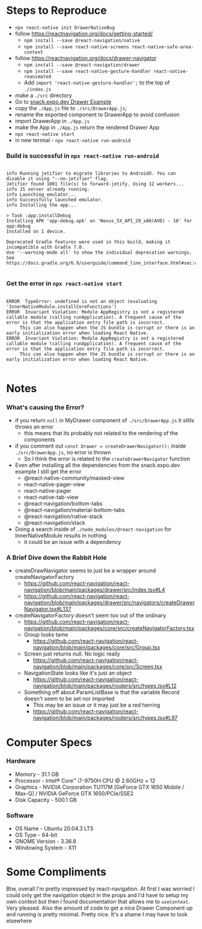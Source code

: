 # Steps to Reproduce

- `npx react-native init DrawerNativeBug`
- follow https://reactnavigation.org/docs/getting-started/
  - `npm install --save @react-navigation/native`
  - `npm install --save react-native-screens react-native-safe-area-context`
- follow https://reactnavigation.org/docs/drawer-navigator
  - `npm install --save @react-navigation/drawer`
  - `npm install --save react-native-gesture-handler react-native-reanimated`
  - Add `import 'react-native-gesture-handler';` to the top of `./index.js`
- make a `./src` directory
- Go to [snack.expo.dev Drawer Example](https://snack.expo.io/?platform=android&name=Getting%20started%20%7C%20React%20Navigation&dependencies=%40expo%2Fvector-icons%40*%2C%40react-native-community%2Fmasked-view%40*%2Creact-native-gesture-handler%40*%2Creact-native-pager-view%40*%2Creact-native-paper%40%5E4.7.2%2Creact-native-reanimated%40*%2Creact-native-safe-area-context%40*%2Creact-native-screens%40*%2Creact-native-tab-view%40%5E3.0.0%2C%40react-navigation%2Fbottom-tabs%406.0.4%2C%40react-navigation%2Fdrawer%406.1.3%2C%40react-navigation%2Felements%401.0.4%2C%40react-navigation%2Fmaterial-bottom-tabs%406.0.4%2C%40react-navigation%2Fmaterial-top-tabs%406.0.2%2C%40react-navigation%2Fnative-stack%406.0.5%2C%40react-navigation%2Fnative%406.0.2%2C%40react-navigation%2Fstack%406.0.6&hideQueryParams=true&sourceUrl=https%3A%2F%2Freactnavigation.org%2Fexamples%2F6.x%2Fsimple-drawer.js)
- copy the `./App,js` file to `./src/DrawerApp.js`;
- rename the exported component to DrawerApp to avoid confusion
- import DrawerApp in `./App.js`
- make the App in `./App.js` return the rendered Drawer App
- `npx react-native start`
- in new termial - `npx react-native run-android`


### Build is successful in `npx react-native run-android`

```

info Running jetifier to migrate libraries to AndroidX. You can disable it using "--no-jetifier" flag.
Jetifier found 1001 file(s) to forward-jetify. Using 12 workers...
info JS server already running.
info Launching emulator...
info Successfully launched emulator.
info Installing the app...

> Task :app:installDebug
Installing APK 'app-debug.apk' on 'Nexus_5X_API_29_x86(AVD) - 10' for app:debug
Installed on 1 device.

Deprecated Gradle features were used in this build, making it incompatible with Gradle 7.0.
Use '--warning-mode all' to show the individual deprecation warnings.
See https://docs.gradle.org/6.9/userguide/command_line_interface.html#sec:command_line_warnings


```


### Get the error in `npx react-native start`

```

ERROR  TypeError: undefined is not an object (evaluating 'InnerNativeModule.installCoreFunctions')
ERROR  Invariant Violation: Module AppRegistry is not a registered callable module (calling runApplication). A frequent cause of the error is that the application entry file path is incorrect.
     This can also happen when the JS bundle is corrupt or there is an early initialization error when loading React Native.
ERROR  Invariant Violation: Module AppRegistry is not a registered callable module (calling runApplication). A frequent cause of the error is that the application entry file path is incorrect.
     This can also happen when the JS bundle is corrupt or there is an early initialization error when loading React Native.


```


# Notes

### What's causing the Error?

- if you return `null` in MyDrawer component of `./src/DrawerApp.js` it stills throws an error
  - this means that its probably not related to the rendering of the components
- if you comment out `const Drawer = createDrawerNavigator();` inside `./src/DrawerApp.js`, no error is thrown
  - So I think the error is related to the `createDrawerNavigator` function
- Even after installing all the dependencies from the snack.expo.dev example I still get the error
  - @react-native-community/masked-view
  - react-native-pager-view
  - react-native-pager
  - react-native-tab-view
  - @react-navigation/bottom-tabs
  - @react-navigation/material-bottom-tabs
  - @react-navigation/native-stack
  - @react-navigation/stack
- Doing a search inside of `./node_modules/@react-navigation` for InnerNativeModule results in nothing
  - it could be an issue with a dependency

### A Brief Dive down the Rabbit Hole

- createDrawNavigator seems to just be a wrapper around createNavigatorFactory  
  - https://github.com/react-navigation/react-navigation/blob/main/packages/drawer/src/index.tsx#L4
  - https://github.com/react-navigation/react-navigation/blob/main/packages/drawer/src/navigators/createDrawerNavigator.tsx#L137
- createNavigatorFactory doesn't seem too out of the ordinary
  - https://github.com/react-navigation/react-navigation/blob/main/packages/core/src/createNavigatorFactory.tsx
  - Group looks tame
    - https://github.com/react-navigation/react-navigation/blob/main/packages/core/src/Group.tsx
  - Screen just returns null. No logic really
    - https://github.com/react-navigation/react-navigation/blob/main/packages/core/src/Screen.tsx
  - NavigationState looks like it's just an object
    - https://github.com/react-navigation/react-navigation/blob/main/packages/routers/src/types.tsx#L12
  - Something off about ParamListBase is that the variable Record doesn't seem to be set nor imported
    - This may be an issue or it may just be a red herring
    - https://github.com/react-navigation/react-navigation/blob/main/packages/routers/src/types.tsx#L97


# Computer Specs

### Hardware

- Memory - 31.1 GB
- Processor - Intel® Core™ i7-9750H CPU @ 2.60GHz × 12
- Graphics - NVIDIA Corporation TU117M [GeForce GTX 1650 Mobile / Max-Q] / NVIDIA GeForce GTX 1650/PCIe/SSE2
- Disk Capacity - 500.1 GB

### Software

- OS Name - Ubuntu 20.04.3 LTS
- OS Type - 64-bit
- GNOME Version - 3.36.8
- Windowing System - X11

# Some Compliments

Btw, overall I'm pretty impressed by react-navigation. At first I was worried I could only get the navigation object in the props and I'd have to setup my own context but then I found documentation that allows me to `useContext`. Very pleased. Also the amount of code to get a nice Drawer Component up and running is pretty minimal. Pretty nice. It's a shame I may have to look elsewhere
